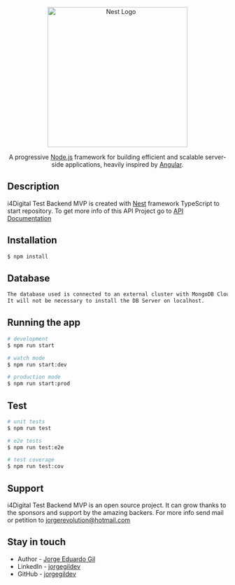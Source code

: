 <p align="center">
  <a href="http://nestjs.com/" target="blank"><img src="https://nestjs.com/img/logo_text.svg" width="320" alt="Nest Logo" /></a>
</p>

[travis-image]: https://api.travis-ci.org/nestjs/nest.svg?branch=master
[travis-url]: https://travis-ci.org/nestjs/nest
[linux-image]: https://img.shields.io/travis/nestjs/nest/master.svg?label=linux
[linux-url]: https://travis-ci.org/nestjs/nest
  
  <p align="center">A progressive <a href="http://nodejs.org" target="blank">Node.js</a> framework for building efficient and scalable server-side applications, heavily inspired by <a href="https://angular.io" target="blank">Angular</a>.</p>


## Description

i4Digital Test Backend MVP is created with [Nest](https://github.com/nestjs/nest) framework TypeScript to start repository. To get more info of this API Project go to [API Documentation](https://app.swaggerhub.com/apis/jorgegildev/i4Digital-test-backend/1.0.0)

## Installation

```bash
$ npm install
```
## Database

```bash
The database used is connected to an external cluster with MongoDB Cloud. 
It will not be necessary to install the DB Server on localhost. 
```

## Running the app

```bash
# development
$ npm run start

# watch mode
$ npm run start:dev

# production mode
$ npm run start:prod
```

## Test

```bash
# unit tests
$ npm run test

# e2e tests
$ npm run test:e2e

# test coverage
$ npm run test:cov
```

## Support

i4Digital Test Backend MVP is an open source project. It can grow thanks to the sponsors and support by the amazing backers. For more info send mail or petition to [jorgerevolution@hotmail.com](mailto:jorgerevolution@hotmail.com) 

## Stay in touch

- Author - [Jorge Eduardo Gil](https://kamilmysliwiec.com)
- LinkedIn - [jorgegildev](https://www.linkedin.com/in/jorgegildev/)
- GitHub - [jorgegildev](https://github.com/jorgegildev)


